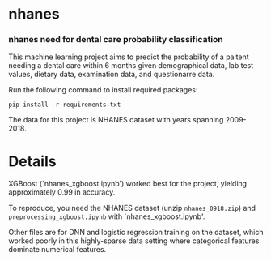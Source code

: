 # nhanes
### nhanes need for dental care probability classification

This machine learning project aims to predict the probability of a paitent needing a dental care within 6 months given demographical data, lab test values, dietary data, examination data, and questionarre data.

Run the following command to install required packages:

```
pip install -r requirements.txt
```

The data for this project is NHANES dataset with years spanning 2009-2018.

# Details
XGBoost (`nhanes_xgboost.ipynb') worked best for the project, yielding approximately 0.99 in accuracy.

To reproduce, you need the NHANES dataset (unzip `nhanes_0918.zip`)
and `preprocessing_xgboost.ipynb` with `nhanes_xgboost.ipynb'.

Other files are for DNN and logistic regression training on the dataset, which worked poorly in this highly-sparse data setting where categorical features dominate numerical features.

